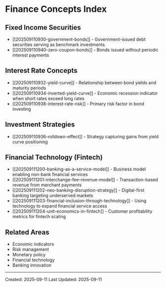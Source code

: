# Finance Concepts Index

## Fixed Income Securities
- [[202509110930-government-bonds]] - Government-issued debt securities serving as benchmark investments
- [[202509110940-zero-coupon-bonds]] - Bonds issued without periodic interest payments

## Interest Rate Concepts
- [[202509110932-yield-curve]] - Relationship between bond yields and maturity periods
- [[202509110934-inverted-yield-curve]] - Economic recession indicator when short rates exceed long rates
- [[202509110938-interest-rate-risk]] - Primary risk factor in bond investing

## Investment Strategies
- [[202509110936-rolldown-effect]] - Strategy capturing gains from yield curve positioning

## Financial Technology (Fintech)
- [[202509111200-banking-as-a-service-model]] - Business model enabling non-bank financial services
- [[202509111201-interchange-fee-revenue-model]] - Transaction-based revenue from merchant payments
- [[202509111202-neo-banking-disruption-strategy]] - Digital-first banking targeting underserved markets
- [[202509111203-financial-inclusion-through-technology]] - Using technology to expand financial service access
- [[202509111204-unit-economics-in-fintech]] - Customer profitability metrics for fintech scaling

## Related Areas
- Economic indicators
- Risk management
- Monetary policy
- Financial technology
- Banking innovation

---
Created: 2025-09-11
Last Updated: 2025-09-11